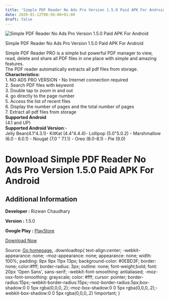 ```yaml
---
title: 'Simple PDF Reader No Ads Pro Version 1.5.0 Paid APK For Android'
date: 2020-01-12T06:56:00+01:00
draft: false
---
```


![Simple PDF Reader No Ads Pro Version 1.5.0 Paid APK For Android](https://i0.wp.com/apkhome.net/wp-content/uploads/2020/01/Simple-PDF-Reader-No-Ads-Pro-Version-1.5.0-Paid.png "Simple PDF Reader No Ads Pro Version 1.5.0 Paid APK For Android")

  

Simple PDF Reader No Ads Pro Version 1.5.0 Paid APK For Android

Simple PDF Reader PRO is a simple but powerful PDF manager to view, read, delete and share all PDF files in one place with simple and amazing features.  
The PDF reader automatically extracts all pdf files from storage.  
**Characteristics:**  
1\. NO ADS PRO VERSION - No Internet connection required  
2\. Search PDF files with keyword  
3\. Double tap to zoom in and out  
4\. go directly to the page number  
5\. Access the list of recent files  
6\. Display the number of pages and the total number of pages  
7\. Extract all pdf files from storage  
**Supported Android**  
{4.1 and UP}  
**Supported Android Version**:-  
Jelly Bean(4.1"4.3.1)- KitKat (4.4"4.4.4)- Lollipop (5.0"5.0.2) - Marshmallow (6.0 - 6.0.1) - Nougat (7.0 " 7.1.1) - Oreo (8.0-8.1) - Pie (9.0)

Download Simple PDF Reader No Ads Pro Version 1.5.0 Paid APK For Android
========================================================================

Additional Information
----------------------

**Developer :** Rizwan Chaudhary

**Version :** 1.5.0

**Google Play :** [PlayStore](https://play.google.com/store/apps/details?id=com.rizwan.simplepdfreaderpro&hl=en)

  

[Download Now](https://store4app.co/post/simple-pdf-reader-no-ads-pro-version-1-5-0-paid-apk-for-android_1578725252)

  
Source: [Go homepage.](https://store4app.co/post/simple-pdf-reader-no-ads-pro-version-1-5-0-paid-apk-for-android_1578725252) .downloadtop{ text-align:center; -webkit-appearance: none; -moz-appearance: none; appearance: none; width: 100%; padding: 9px 9px 11px 13px; background-color: #0EBD3F; border: none; color:#fff; border-radius: 3px; outline: none; font-weight;bold; font: 20px 'Open Sans', sans-serif; -webkit-font-smoothing: antialiased; -moz-osx-font-smoothing: grayscale; color: #fff; cursor: pointer; border-radius:15px;-webkit-border-radius:15px;-moz-border-radius:5px;box-shadow:0 0 5px rgba(0,0,0,.2);-moz-box-shadow:0 0 5px rgba(0,0,0,.2);-webkit-box-shadow:0 0 5px rgba(0,0,0,.2) !important; }